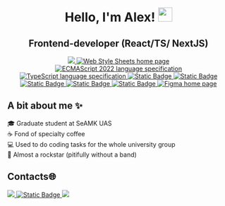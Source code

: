 
<h1 align="center">
    Hello, I'm Alex!
    <img src="https://media.tenor.com/0UPw9RZF_cAAAAAi/pop-cat.gif" height="32"/>
</h1>
<h2 align="center">Frontend-developer (React/TS/ NextJS)</h2>

<p align="center">
    <a href="https://html.spec.whatwg.org/multipage/" >
        <img src="https://img.shields.io/badge/HTML5-E34F26.svg?style=flat&logo=HTML5&logoColor=white&labelColor=red&color=gray" />
    </a>
    <a href="https://www.w3.org/Style/CSS/Overview.ru.html" >
        <img src="https://img.shields.io/badge/CSS3-informational?style=flat&logo=css3&logoColor=white&labelColor=1572B6&color=4E4E4E" alt="Web Style Sheets home page" />
    </a>
    <a href="https://www.ecma-international.org/publications-and-standards/standards/ecma-262/" >
        <img src="https://img.shields.io/badge/JavaScript-informational?style=flat&logo=JavaScript&logoColor=white&labelColor=F7DF1E&color=4E4E4E" alt="ECMAScript 2022 language specification" />
    </a>
    <a href="https://www.typescriptlang.org/" >
        <img src="https://img.shields.io/badge/TypeScript-informational?style=flat&logo=TypeScript&logoColor=white&labelColor=blue&color=4E4E4E" alt="TypeScript language specification" />
    </a>
     <a href="https://react.dev/">
        <img alt="Static Badge" src="https://img.shields.io/badge/React-blue?style=flat&logo=React&logoColor=light-blue&labelColor=blue&color=4E4E4E">
    </a>
    <a href="https://nodejs.org/en">
        <img alt="Static Badge" src="https://img.shields.io/badge/Node.js-blue?style=flat&logo=Node.js&logoColor=light-blue&labelColor=darkgreen&color=4e4e4e">
    </a>
    <a href="https://www.mongodb.com/">
        <img alt="Static Badge" src="https://img.shields.io/badge/MongoDB-blue?style=flat&logo=MongoDB&logoColor=light-blue&labelColor=darkgreen&color=4e4e4e">
    </a>
    <a href="https://webpack.js.org/">
        <img alt="Static Badge" src="https://img.shields.io/badge/Webpack-blue?style=flat&logo=Webpack&logoColor=light-blue&labelColor=blue&color=4e4e4e">
    </a>
    <a href="https://git-scm.com/">
        <img alt="Static Badge" src="https://img.shields.io/badge/Git-black?style=flat&logo=Git&logoColor=light-blue&labelColor=lightblack&color=4e4e4e">
    </a>
        <a href="https://www.figma.com" >
        <img src="https://img.shields.io/badge/Figma-informational?style=flat&logo=figma&logoColor=white&labelColor=F24E1E&color=4E4E4E" alt="Figma home page" />
    </a>
</p>

<h2>A bit about me ✨</h2>
🎓 Graduate student at SeAMK UAS<br/>
☕ Fond of specialty coffee<br/>
💻 Used to do coding tasks for the whole university group<br/>
🎸 Almost a rockstar (pitifully without a band)<br/>

<h2>Contacts🌐 </h2>
<p align="left">
    <a href="https://t.me/meticulousalex">
        <img src="https://img.shields.io/badge/Telegram-26A5E4.svg?style=for-the-badge&logo=Telegram&logoColor=white">
    </a>
    <a href="https://www.linkedin.com/in/meticulousalex/">
         <img alt="Static Badge" src="https://img.shields.io/badge/Linkedin-black.svg?style=for-the-badge&logo=Linkedin&logoColor=light-blue&labelColor=lightblack&color=blue">
    </a>
    <a href="mailto:aleksandr.smelov.web@gmail.com">
        <img src="https://img.shields.io/badge/Gmail-EA4335.svg?style=for-the-badge&logo=Gmail&logoColor=white">
    </a>
</p>
